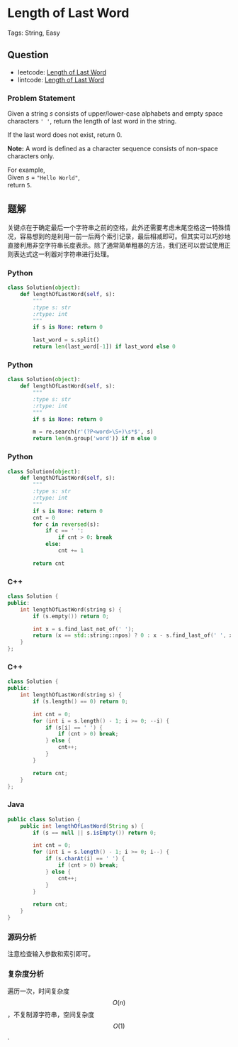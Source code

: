 # Length of Last Word

Tags: String, Easy

## Question

- leetcode: [Length of Last Word](https://leetcode.com/problems/length-of-last-word/)
- lintcode: [Length of Last Word](http://www.lintcode.com/en/problem/length-of-last-word/)

### Problem Statement

Given a string _s_ consists of upper/lower-case alphabets and empty space
characters `' '`, return the length of last word in the string.

If the last word does not exist, return 0.

**Note:** A word is defined as a character sequence consists of non-space characters only.

For example,  
Given _s_ = `"Hello World"`,  
return `5`.

## 题解

关键点在于确定最后一个字符串之前的空格，此外还需要考虑末尾空格这一特殊情况，容易想到的是利用一前一后两个索引记录，最后相减即可。但其实可以巧妙地直接利用非空字符串长度表示。除了通常简单粗暴的方法，我们还可以尝试使用正则表达式这一利器对字符串进行处理。

### Python

```python
class Solution(object):
    def lengthOfLastWord(self, s):
        """
        :type s: str
        :rtype: int
        """
        if s is None: return 0

        last_word = s.split()
        return len(last_word[-1]) if last_word else 0
```

### Python

```python
class Solution(object):
    def lengthOfLastWord(self, s):
        """
        :type s: str
        :rtype: int
        """
        if s is None: return 0

        m = re.search(r'(?P<word>\S+)\s*$', s)
        return len(m.group('word')) if m else 0
```

### Python

```python
class Solution(object):
    def lengthOfLastWord(self, s):
        """
        :type s: str
        :rtype: int
        """
        if s is None: return 0
        cnt = 0
        for c in reversed(s):
            if c == ' ':
                if cnt > 0: break
            else:
                cnt += 1

        return cnt
```

### C++

```cpp
class Solution {
public:
    int lengthOfLastWord(string s) {
        if (s.empty()) return 0;

        int x = s.find_last_not_of(' ');
        return (x == std::string::npos) ? 0 : x - s.find_last_of(' ', x);
    }
};
```

### C++

```cpp
class Solution {
public:
    int lengthOfLastWord(string s) {
        if (s.length() == 0) return 0;

        int cnt = 0;
        for (int i = s.length() - 1; i >= 0; --i) {
            if (s[i] == ' ') {
                if (cnt > 0) break;
            } else {
                cnt++;
            }
        }

        return cnt;
    }
};
```

### Java

```java
public class Solution {
    public int lengthOfLastWord(String s) {
        if (s == null || s.isEmpty()) return 0;

        int cnt = 0;
        for (int i = s.length() - 1; i >= 0; i--) {
            if (s.charAt(i) == ' ') {
                if (cnt > 0) break;
            } else {
                cnt++;
            }
        }

        return cnt;
    }
}
```

### 源码分析

注意检查输入参数和索引即可。

### 复杂度分析

遍历一次，时间复杂度 $$O(n)$$，不复制源字符串，空间复杂度 $$O(1)$$.